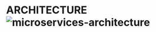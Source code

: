 # ARCHITECTURE![microservices-architecture](https://user-images.githubusercontent.com/69812257/188005683-db2bffcc-2280-4f8a-9644-a89869dd9dfe.png)
